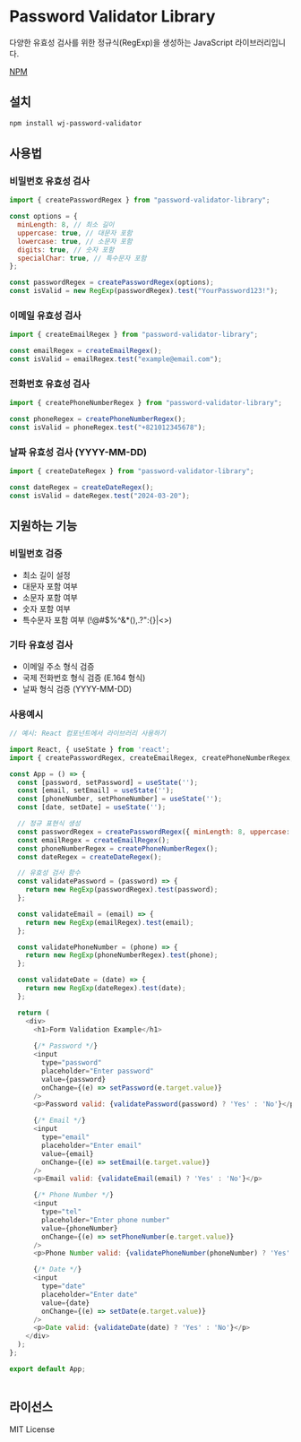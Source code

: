 # Password Validator Library 

다양한 유효성 검사를 위한 정규식(RegExp)을 생성하는 JavaScript 라이브러리입니다.

[NPM](https://www.npmjs.com/package/wj-password-validator)

## 설치

```bash
npm install wj-password-validator
```

## 사용법

### 비밀번호 유효성 검사

```javascript
import { createPasswordRegex } from "password-validator-library";

const options = {
  minLength: 8, // 최소 길이
  uppercase: true, // 대문자 포함
  lowercase: true, // 소문자 포함
  digits: true, // 숫자 포함
  specialChar: true, // 특수문자 포함
};

const passwordRegex = createPasswordRegex(options);
const isValid = new RegExp(passwordRegex).test("YourPassword123!");
```

### 이메일 유효성 검사

```javascript
import { createEmailRegex } from "password-validator-library";

const emailRegex = createEmailRegex();
const isValid = emailRegex.test("example@email.com");
```

### 전화번호 유효성 검사

```javascript
import { createPhoneNumberRegex } from "password-validator-library";

const phoneRegex = createPhoneNumberRegex();
const isValid = phoneRegex.test("+821012345678");
```

### 날짜 유효성 검사 (YYYY-MM-DD)

```javascript
import { createDateRegex } from "password-validator-library";

const dateRegex = createDateRegex();
const isValid = dateRegex.test("2024-03-20");
```

## 지원하는 기능

### 비밀번호 검증

- 최소 길이 설정
- 대문자 포함 여부
- 소문자 포함 여부
- 숫자 포함 여부
- 특수문자 포함 여부 (!@#$%^&\*(),.?":{}|<>)

### 기타 유효성 검사

- 이메일 주소 형식 검증
- 국제 전화번호 형식 검증 (E.164 형식)
- 날짜 형식 검증 (YYYY-MM-DD)


### 사용예시 


```javascript
// 예시: React 컴포넌트에서 라이브러리 사용하기

import React, { useState } from 'react';
import { createPasswordRegex, createEmailRegex, createPhoneNumberRegex, createDateRegex } from 'your-library-name';

const App = () => {
  const [password, setPassword] = useState('');
  const [email, setEmail] = useState('');
  const [phoneNumber, setPhoneNumber] = useState('');
  const [date, setDate] = useState('');

  // 정규 표현식 생성
  const passwordRegex = createPasswordRegex({ minLength: 8, uppercase: true, lowercase: true, digits: true, specialChar: true });
  const emailRegex = createEmailRegex();
  const phoneNumberRegex = createPhoneNumberRegex();
  const dateRegex = createDateRegex();

  // 유효성 검사 함수
  const validatePassword = (password) => {
    return new RegExp(passwordRegex).test(password);
  };

  const validateEmail = (email) => {
    return new RegExp(emailRegex).test(email);
  };

  const validatePhoneNumber = (phone) => {
    return new RegExp(phoneNumberRegex).test(phone);
  };

  const validateDate = (date) => {
    return new RegExp(dateRegex).test(date);
  };

  return (
    <div>
      <h1>Form Validation Example</h1>
      
      {/* Password */}
      <input 
        type="password" 
        placeholder="Enter password" 
        value={password} 
        onChange={(e) => setPassword(e.target.value)} 
      />
      <p>Password valid: {validatePassword(password) ? 'Yes' : 'No'}</p>

      {/* Email */}
      <input 
        type="email" 
        placeholder="Enter email" 
        value={email} 
        onChange={(e) => setEmail(e.target.value)} 
      />
      <p>Email valid: {validateEmail(email) ? 'Yes' : 'No'}</p>

      {/* Phone Number */}
      <input 
        type="tel" 
        placeholder="Enter phone number" 
        value={phoneNumber} 
        onChange={(e) => setPhoneNumber(e.target.value)} 
      />
      <p>Phone Number valid: {validatePhoneNumber(phoneNumber) ? 'Yes' : 'No'}</p>

      {/* Date */}
      <input 
        type="date" 
        placeholder="Enter date" 
        value={date} 
        onChange={(e) => setDate(e.target.value)} 
      />
      <p>Date valid: {validateDate(date) ? 'Yes' : 'No'}</p>
    </div>
  );
};

export default App;



```

## 라이선스

MIT License
